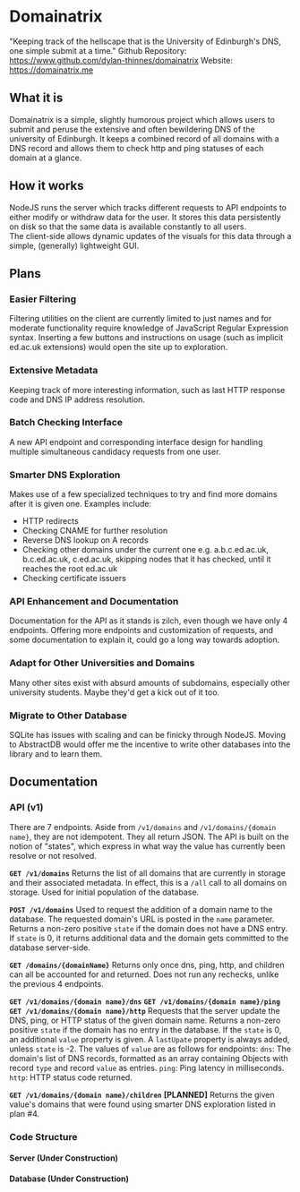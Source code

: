 # Domainatrix
"Keeping track of the hellscape that is the University of Edinburgh's DNS, one simple submit at a time."
Github Repository: https://www.github.com/dylan-thinnes/domainatrix
Website: https://domainatrix.me
## What it is
Domainatrix is a simple, slightly humorous project which allows users to submit and peruse the extensive and often bewildering DNS of the university of Edinburgh. It keeps a combined record of all domains with a DNS record and allows them to check http and ping statuses of each domain at a glance.
## How it works
NodeJS runs the server which tracks different requests to API endpoints to either modify or withdraw data for the user. It stores this data persistently on disk so that the same data is available constantly to all users.  
The client-side allows dynamic updates of the visuals for this data through a simple, (generally) lightweight GUI.
## Plans
### Easier Filtering
Filtering utilities on the client are currently limited to just names and for moderate functionality require knowledge of JavaScript Regular Expression syntax. Inserting a few buttons and instructions on usage (such as implicit ed.ac.uk extensions) would open the site up to exploration.
### Extensive Metadata
Keeping track of more interesting information, such as last HTTP response code and DNS IP address resolution. 
### Batch Checking Interface
A new API endpoint and corresponding interface design for handling multiple simultaneous candidacy requests from one user.
### Smarter DNS Exploration
Makes use of a few specialized techniques to try and find more domains after it is given one. Examples include:
 - HTTP redirects
 - Checking CNAME for further resolution
 - Reverse DNS lookup on A records
 - Checking other domains under the current one e.g. a.b.c.ed.ac.uk, b.c.ed.ac.uk, c.ed.ac.uk, skipping nodes that it has checked, until it reaches the root ed.ac.uk
 - Checking certificate issuers
### API Enhancement and Documentation
Documentation for the API as it stands is zilch, even though we have only 4 endpoints. Offering more endpoints and customization of requests, and some documentation to explain it, could go a long way towards adoption.
### Adapt for Other Universities and Domains
Many other sites exist with absurd amounts of subdomains, especially other university students. Maybe they'd get a kick out of it too.
### Migrate to Other Database
SQLite has issues with scaling and can be finicky through NodeJS. Moving to AbstractDB would offer me the incentive to write other databases into the library and to learn them.

## Documentation
### API (v1)
There are 7 endpoints. Aside from `/v1/domains` and `/v1/domains/{domain name}`, they are not idempotent. They all return JSON.
The API is built on the notion of "states", which express in what way the value has currently been resolve or not resolved.

**`GET /v1/domains`**
Returns the list of all domains that are currently in storage and their associated metadata. In effect, this is a `/all` call to all domains on storage. Used for initial population of the database.

**`POST /v1/domains`**
Used to request the addition of a domain name to the database. The requested domain's URL is posted in the `name` parameter.
Returns a non-zero positive `state` if the domain does not have a DNS entry. If `state` is 0, it returns additional data and the domain gets committed to the database server-side.

**`GET /domains/{domainName}`**
Returns only once dns, ping, http, and children can all be accounted for and returned. Does not run any rechecks, unlike the previous 4 endpoints.

**`GET /v1/domains/{domain name}/dns`**
**`GET /v1/domains/{domain name}/ping`**
**`GET /v1/domains/{domain name}/http`**
Requests that the server update the DNS, ping, or HTTP status of the given domain name. Returns a non-zero positive `state` if the domain has no entry in the database. If the `state` is 0, an additional `value` property is given. A `lastUpate` property is always added, unless `state` is -2. 
The values of `value` are as follows for endpoints:
`dns`: The domain's list of DNS records, formatted as an array containing Objects with record `type` and record `value` as entries. 
`ping`: Ping latency in milliseconds.
`http`: HTTP status code returned.

**`GET /v1/domains/{domain name}/children`** **[PLANNED]**
Returns the given value's domains that were found using smarter DNS exploration listed in plan #4.
### Code Structure
#### Server (Under Construction)
#### Database (Under Construction)

